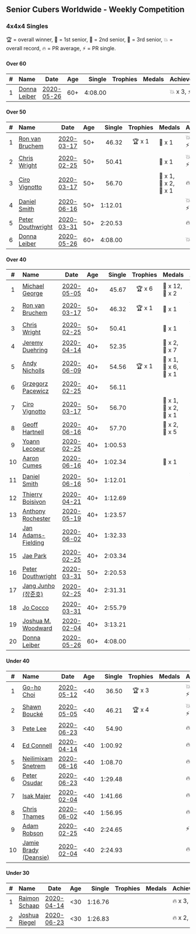 ## Senior Cubers Worldwide - Weekly Competition
### 4x4x4 Singles

🏆 = overall winner, 🥇 = 1st senior, 🥈 = 2nd senior, 🥉 = 3rd senior, 💥 = overall record, 🔥 = PR average, ⚡ = PR single.

#### Over 60

| # | Name | Date | Age | Single | Trophies | Medals | Achievements | Video |
| :--: | :-- | :--: | :--: | --: | :--: | :-- | :-- | :-- |
| 1 | [Donna Leiber](../../persons/donna_leiber/444.md) | [2020-05-26](2020-05-26.md) | 60+ | 4:08.00 |  |  | <span style="white-space: nowrap">💥 x 3</span>, <span style="white-space: nowrap">⚡ x 3</span> | [Link](https://www.facebook.com/events/637852836799991/permalink/640053636579911/) |

#### Over 50

| # | Name | Date | Age | Single | Trophies | Medals | Achievements | Video |
| :--: | :-- | :--: | :--: | --: | :--: | :-- | :-- | :-- |
| 1 | [Ron van Bruchem](../../persons/ron_van_bruchem/444.md) | [2020-03-17](2020-03-17.md) | 50+ | 46.32 | <span style="white-space: nowrap">🏆 x 1</span> | <span style="white-space: nowrap">🥇 x 1</span> | <span style="white-space: nowrap">💥 x 1</span>, <span style="white-space: nowrap">🔥 x 1</span>, <span style="white-space: nowrap">⚡ x 1</span> | [Link](https://www.facebook.com/events/211732526904866/permalink/216281769783275/) |
| 2 | [Chris Wright](../../persons/chris_wright/444.md) | [2020-02-25](2020-02-25.md) | 50+ | 50.41 |  | <span style="white-space: nowrap">🥈 x 1</span> | <span style="white-space: nowrap">💥 x 1</span>, <span style="white-space: nowrap">🔥 x 1</span>, <span style="white-space: nowrap">⚡ x 1</span> | [Link](https://www.facebook.com/events/805797596592397/permalink/808666752972148/) |
| 3 | [Ciro Vignotto](../../persons/ciro_vignotto/444.md) | [2020-03-17](2020-03-17.md) | 50+ | 56.70 |  | <span style="white-space: nowrap">🥇 x 1</span>, <span style="white-space: nowrap">🥈 x 2</span>, <span style="white-space: nowrap">🥉 x 1</span> | <span style="white-space: nowrap">🔥 x 4</span>, <span style="white-space: nowrap">⚡ x 1</span> | [Link](https://www.facebook.com/events/211732526904866/permalink/212061480205304/) |
| 4 | [Daniel Smith](../../persons/daniel_smith/444.md) | [2020-06-16](2020-06-16.md) | 50+ | 1:12.01 |  |  | <span style="white-space: nowrap">💥 x 1</span>, <span style="white-space: nowrap">🔥 x 4</span>, <span style="white-space: nowrap">⚡ x 5</span> | [Link](https://www.facebook.com/events/256188575607890/permalink/260576965169051/) |
| 5 | [Peter Douthwright](../../persons/peter_douthwright/444.md) | [2020-03-31](2020-03-31.md) | 50+ | 2:20.53 |  |  | <span style="white-space: nowrap">🔥 x 2</span>, <span style="white-space: nowrap">⚡ x 3</span> | [Link](https://www.facebook.com/events/269276700734640/permalink/273111433684500/) |
| 6 | [Donna Leiber](../../persons/donna_leiber/444.md) | [2020-05-26](2020-05-26.md) | 60+ | 4:08.00 |  |  | <span style="white-space: nowrap">💥 x 3</span>, <span style="white-space: nowrap">⚡ x 3</span> | [Link](https://www.facebook.com/events/637852836799991/permalink/640053636579911/) |

#### Over 40

| # | Name | Date | Age | Single | Trophies | Medals | Achievements | Video |
| :--: | :-- | :--: | :--: | --: | :--: | :-- | :-- | :-- |
| 1 | [Michael George](../../persons/michael_george/444.md) | [2020-05-05](2020-05-05.md) | 40+ | 45.67 | <span style="white-space: nowrap">🏆 x 6</span> | <span style="white-space: nowrap">🥇 x 12</span>, <span style="white-space: nowrap">🥈 x 2</span> | <span style="white-space: nowrap">💥 x 3</span>, <span style="white-space: nowrap">🔥 x 2</span>, <span style="white-space: nowrap">⚡ x 2</span> | [Link](https://www.facebook.com/events/557526585195168/permalink/559133148367845/) |
| 2 | [Ron van Bruchem](../../persons/ron_van_bruchem/444.md) | [2020-03-17](2020-03-17.md) | 50+ | 46.32 | <span style="white-space: nowrap">🏆 x 1</span> | <span style="white-space: nowrap">🥇 x 1</span> | <span style="white-space: nowrap">💥 x 1</span>, <span style="white-space: nowrap">🔥 x 1</span>, <span style="white-space: nowrap">⚡ x 1</span> | [Link](https://www.facebook.com/events/211732526904866/permalink/216281769783275/) |
| 3 | [Chris Wright](../../persons/chris_wright/444.md) | [2020-02-25](2020-02-25.md) | 50+ | 50.41 |  | <span style="white-space: nowrap">🥈 x 1</span> | <span style="white-space: nowrap">💥 x 1</span>, <span style="white-space: nowrap">🔥 x 1</span>, <span style="white-space: nowrap">⚡ x 1</span> | [Link](https://www.facebook.com/events/805797596592397/permalink/808666752972148/) |
| 4 | [Jeremy Duehring](../../persons/jeremy_duehring/444.md) | [2020-04-14](2020-04-14.md) | 40+ | 52.35 |  | <span style="white-space: nowrap">🥈 x 2</span>, <span style="white-space: nowrap">🥉 x 7</span> | <span style="white-space: nowrap">🔥 x 2</span>, <span style="white-space: nowrap">⚡ x 2</span> | [Link](https://www.facebook.com/events/1400953806773430/permalink/1406261962909281/) |
| 5 | [Andy Nicholls](../../persons/andy_nicholls/444.md) | [2020-06-09](2020-06-09.md) | 40+ | 54.56 | <span style="white-space: nowrap">🏆 x 1</span> | <span style="white-space: nowrap">🥇 x 1</span>, <span style="white-space: nowrap">🥈 x 6</span>, <span style="white-space: nowrap">🥉 x 1</span> | <span style="white-space: nowrap">🔥 x 4</span>, <span style="white-space: nowrap">⚡ x 4</span> | [Link](https://www.facebook.com/events/1130228284009045/permalink/1131107933921080/) |
| 6 | [Grzegorz Pacewicz](../../persons/grzegorz_pacewicz/444.md) | [2020-02-25](2020-02-25.md) | 40+ | 56.11 |  |  | <span style="white-space: nowrap">🔥 x 1</span>, <span style="white-space: nowrap">⚡ x 1</span> | |
| 7 | [Ciro Vignotto](../../persons/ciro_vignotto/444.md) | [2020-03-17](2020-03-17.md) | 50+ | 56.70 |  | <span style="white-space: nowrap">🥇 x 1</span>, <span style="white-space: nowrap">🥈 x 2</span>, <span style="white-space: nowrap">🥉 x 1</span> | <span style="white-space: nowrap">🔥 x 4</span>, <span style="white-space: nowrap">⚡ x 1</span> | [Link](https://www.facebook.com/events/211732526904866/permalink/212061480205304/) |
| 8 | [Geoff Hartnell](../../persons/geoff_hartnell/444.md) | [2020-06-16](2020-06-16.md) | 40+ | 57.70 |  | <span style="white-space: nowrap">🥈 x 2</span>, <span style="white-space: nowrap">🥉 x 5</span> | <span style="white-space: nowrap">🔥 x 4</span>, <span style="white-space: nowrap">⚡ x 5</span> | [Link](https://www.facebook.com/events/256188575607890/permalink/257661045460643/) |
| 9 | [Yoann Lecoeur](../../persons/yoann_lecoeur/444.md) | [2020-02-25](2020-02-25.md) | 40+ | 1:00.53 |  |  | <span style="white-space: nowrap">🔥 x 2</span>, <span style="white-space: nowrap">⚡ x 1</span> | [Link](https://www.facebook.com/events/805797596592397/permalink/808608119644678/) |
| 10 | [Aaron Cumes](../../persons/aaron_cumes/444.md) | [2020-06-16](2020-06-16.md) | 40+ | 1:02.34 |  | <span style="white-space: nowrap">🥉 x 1</span> | <span style="white-space: nowrap">🔥 x 7</span>, <span style="white-space: nowrap">⚡ x 6</span> | [Link](https://www.facebook.com/events/256188575607890/permalink/257120222181392/) |
| 11 | [Daniel Smith](../../persons/daniel_smith/444.md) | [2020-06-16](2020-06-16.md) | 50+ | 1:12.01 |  |  | <span style="white-space: nowrap">💥 x 1</span>, <span style="white-space: nowrap">🔥 x 4</span>, <span style="white-space: nowrap">⚡ x 5</span> | [Link](https://www.facebook.com/events/256188575607890/permalink/260576965169051/) |
| 12 | [Thierry Boisivon](../../persons/thierry_boisivon/444.md) | [2020-04-21](2020-04-21.md) | 40+ | 1:12.69 |  |  | <span style="white-space: nowrap">🔥 x 2</span>, <span style="white-space: nowrap">⚡ x 3</span> | [Link](https://www.facebook.com/events/538096063773916/permalink/541927596724096/) |
| 13 | [Anthony Rochester](../../persons/anthony_rochester/444.md) | [2020-05-19](2020-05-19.md) | 40+ | 1:23.57 |  |  | <span style="white-space: nowrap">🔥 x 1</span>, <span style="white-space: nowrap">⚡ x 1</span> | [Link](https://www.facebook.com/events/201300894172579/permalink/203252107310791/) |
| 14 | [Jan Adams-Fielding](../../persons/jan_adams_fielding/444.md) | [2020-06-02](2020-06-02.md) | 40+ | 1:32.33 |  |  | <span style="white-space: nowrap">🔥 x 5</span>, <span style="white-space: nowrap">⚡ x 4</span> | [Link](https://www.facebook.com/events/573401076937046/permalink/578462709764216/) |
| 15 | [Jae Park](../../persons/jae_park/444.md) | [2020-02-25](2020-02-25.md) | 40+ | 2:03.34 |  |  | <span style="white-space: nowrap">🔥 x 1</span>, <span style="white-space: nowrap">⚡ x 2</span> | [Link](https://www.facebook.com/events/805797596592397/permalink/806066883232135/) |
| 16 | [Peter Douthwright](../../persons/peter_douthwright/444.md) | [2020-03-31](2020-03-31.md) | 50+ | 2:20.53 |  |  | <span style="white-space: nowrap">🔥 x 2</span>, <span style="white-space: nowrap">⚡ x 3</span> | [Link](https://www.facebook.com/events/269276700734640/permalink/273111433684500/) |
| 17 | [Jang Junho (장준호)](../../persons/jang_junho/444.md) | [2020-02-25](2020-02-25.md) | 40+ | 2:31.31 |  |  | <span style="white-space: nowrap">🔥 x 1</span>, <span style="white-space: nowrap">⚡ x 1</span> | [Link](https://www.facebook.com/events/805797596592397/permalink/810015492837274/) |
| 18 | [Jo Cocco](../../persons/jo_cocco/444.md) | [2020-03-31](2020-03-31.md) | 40+ | 2:55.79 |  |  | <span style="white-space: nowrap">🔥 x 2</span>, <span style="white-space: nowrap">⚡ x 3</span> | [Link](https://www.facebook.com/events/269276700734640/permalink/271293767199600/) |
| 19 | [Joshua M. Woodward](../../persons/joshua_m_woodward/444.md) | [2020-02-04](2020-02-04.md) | 40+ | 3:13.21 |  |  | <span style="white-space: nowrap">🔥 x 1</span>, <span style="white-space: nowrap">⚡ x 1</span> | [Link](https://www.facebook.com/joshua.m.woodward.9/videos/10157599917355342/) |
| 20 | [Donna Leiber](../../persons/donna_leiber/444.md) | [2020-05-26](2020-05-26.md) | 60+ | 4:08.00 |  |  | <span style="white-space: nowrap">💥 x 3</span>, <span style="white-space: nowrap">⚡ x 3</span> | [Link](https://www.facebook.com/events/637852836799991/permalink/640053636579911/) |

#### Under 40

| # | Name | Date | Age | Single | Trophies | Medals | Achievements | Video |
| :--: | :-- | :--: | :--: | --: | :--: | :-- | :-- | :-- |
| 1 | [Go-ho Choi](../../persons/go_ho_choi/444.md) | [2020-05-12](2020-05-12.md) | <40 | 36.50 | <span style="white-space: nowrap">🏆 x 3</span> |  | <span style="white-space: nowrap">💥 x 4</span>, <span style="white-space: nowrap">🔥 x 3</span>, <span style="white-space: nowrap">⚡ x 5</span> | [Link](https://www.facebook.com/events/276138643524223/permalink/279409959863758/) |
| 2 | [Shawn Boucké](../../persons/shawn_boucke/444.md) | [2020-05-05](2020-05-05.md) | <40 | 46.21 | <span style="white-space: nowrap">🏆 x 4</span> |  | <span style="white-space: nowrap">💥 x 1</span>, <span style="white-space: nowrap">🔥 x 1</span>, <span style="white-space: nowrap">⚡ x 3</span> | [Link](https://www.facebook.com/events/543220986391837/permalink/548566115857324/) |
| 3 | [Pete Lee](../../persons/pete_lee/444.md) | [2020-06-23](2020-06-23.md) | <40 | 54.90 |  |  | <span style="white-space: nowrap">🔥 x 7</span>, <span style="white-space: nowrap">⚡ x 8</span> | [Link](https://www.facebook.com/events/268636114456043/permalink/270820800904241/) |
| 4 | [Ed Connell](../../persons/ed_connell/444.md) | [2020-04-14](2020-04-14.md) | <40 | 1:00.92 |  |  | <span style="white-space: nowrap">🔥 x 2</span>, <span style="white-space: nowrap">⚡ x 2</span> | [Link](https://www.facebook.com/events/1400953806773430/permalink/1404450843090393/) |
| 5 | [Neilimixam Snetrem](../../persons/neilimixam_snetrem/444.md) | [2020-06-16](2020-06-16.md) | <40 | 1:08.70 |  |  | <span style="white-space: nowrap">🔥 x 1</span>, <span style="white-space: nowrap">⚡ x 1</span> | [Link](https://www.facebook.com/events/256188575607890/permalink/257142405512507&comment_id=257163745510373&notif_t=event_mall_comment&notif_id=1592413285803230&ref=m_notif/) |
| 6 | [Peter Osudar](../../persons/peter_osudar/444.md) | [2020-06-23](2020-06-23.md) | <40 | 1:29.48 |  |  | <span style="white-space: nowrap">🔥 x 1</span>, <span style="white-space: nowrap">⚡ x 1</span> | [Link](https://www.facebook.com/events/268636114456043/permalink/273323990653922/) |
| 7 | [Isak Majer](../../persons/isak_majer/444.md) | [2020-02-04](2020-02-04.md) | <40 | 1:41.66 |  |  | <span style="white-space: nowrap">🔥 x 1</span>, <span style="white-space: nowrap">⚡ x 1</span> | [Link](https://www.facebook.com/groups/1604105099735401/permalink/2139081646237741/) |
| 8 | [Chris Thames](../../persons/chris_thames/444.md) | [2020-06-02](2020-06-02.md) | <40 | 1:56.95 |  |  | <span style="white-space: nowrap">🔥 x 3</span>, <span style="white-space: nowrap">⚡ x 3</span> | [Link](https://www.facebook.com/events/573401076937046/permalink/574702816806872/) |
| 9 | [Adam Robson](../../persons/adam_robson/444.md) | [2020-02-25](2020-02-25.md) | <40 | 2:24.65 |  |  | <span style="white-space: nowrap">⚡ x 1</span> | [Link](https://www.facebook.com/events/805797596592397/permalink/809621066210050/) |
| 10 | [Jamie Brady (Deansie)](../../persons/jamie_brady/444.md) | [2020-02-04](2020-02-04.md) | <40 | 2:24.93 |  |  | <span style="white-space: nowrap">🔥 x 1</span>, <span style="white-space: nowrap">⚡ x 1</span> | [Link](https://www.facebook.com/groups/1604105099735401/permalink/2139163042896268/) |

#### Under 30

| # | Name | Date | Age | Single | Trophies | Medals | Achievements | Video |
| :--: | :-- | :--: | :--: | --: | :--: | :-- | :-- | :-- |
| 1 | [Raimon Schaap](../../persons/raimon_schaap/444.md) | [2020-04-14](2020-04-14.md) | <30 | 1:16.76 |  |  | <span style="white-space: nowrap">🔥 x 3</span>, <span style="white-space: nowrap">⚡ x 2</span> | [Link](https://www.facebook.com/events/1400953806773430/permalink/1405207589681385/) |
| 2 | [Joshua Riegel](../../persons/joshua_riegel/444.md) | [2020-06-23](2020-06-23.md) | <30 | 1:26.83 |  |  | <span style="white-space: nowrap">🔥 x 2</span>, <span style="white-space: nowrap">⚡ x 2</span> | [Link](https://www.facebook.com/events/268636114456043/permalink/276409987011989/) |


<!-- Global site tag (gtag.js) - Google Analytics -->
<script async src="https://www.googletagmanager.com/gtag/js?id=UA-86348435-3"></script>
<script>window.dataLayer = window.dataLayer || []; function gtag() {dataLayer.push(arguments);} gtag('js', new Date()); gtag('config', 'UA-86348435-3');</script>
